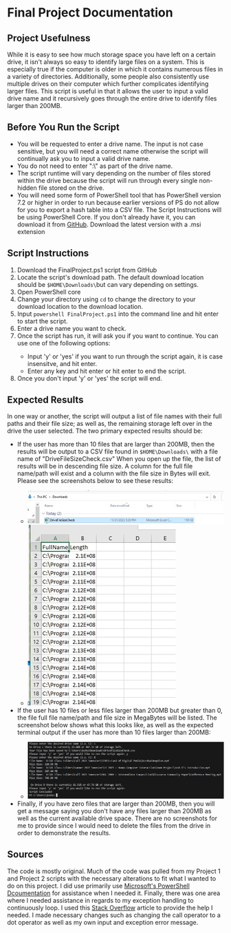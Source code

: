 <h1>Final Project Documentation</h1>
<h2>Project Usefulness</h2>
<p>While it is easy to see how much storage space you have left on a certain drive, it isn't always so easy to identify large files on a system. This is especially true if the computer is older in which it contains numerous files in a variety of directories. Additionally, some people also consistently use multiple drives on their computer which further complicates identifying larger files. This script is useful in that it allows the user to input a valid drive name and it recursively goes through the entire drive to identify files larger than 200MB.</p>
<h2>Before You Run the Script</h2>
<ul>
  <li>You will be requested to enter a drive name. The input is not case sensitive, but you will need a correct name otherwise the script will continually ask you to input a valid drive name.</li>
  <li>You do not need to enter ":\" as part of the drive name.</li>
  <li>The script runtime will vary depending on the number of files stored within the drive because the script will run through every single non-hidden file stored on the drive.</li>
  <li>You will need some form of PowerShell tool that has PowerShell version 7.2 or higher in order to run because earlier versions of PS do not allow for you to export a hash table into a CSV file. The Script Instructions will be using PowerShell Core. If you don't already have it, you can download it from <a href="https://github.com/PowerShell/PowerShell/releases/">GitHub</a>. Download the latest version with a .msi extension</li>
</ul>
<h2>Script Instructions</h2>
<ol>
  <li>Download the FinalProject.ps1 script from GitHub</li>
  <li>Locate the script's download path. The default download location should be <code>$HOME\Downloads\</code>but can vary depending on settings.</li>
  <li>Open PowerShell core</li>
  <li>Change your directory using <code>cd</code> to change the directory to your download location to the download location. </li>
  <li>Input <code>powershell FinalProject.ps1</code> into the command line and hit enter to start the script.</li>
  <li>Enter a drive name you want to check.</li>
  <li>Once the script has run, it will ask you if you want to continue. You can use one of the following options:</li>
  <ul>
    <li>Input 'y' or 'yes' if you want to run through the script again, it is case insensitve, and hit enter.</li>
    <li>Enter any key and hit enter or hit enter to end the script.</li>
  </ul>
  <li>Once you don't input 'y' or 'yes' the script will end.</li>
</ol>
<h2>Expected Results</h2>
<p>In one way or another, the script will output a list of file names with their full paths and their file size; as well as, the remaining storage left over in the drive the user selected. The two primary expected results should be: </p>
<ul>
  <li>If the user has more than 10 files that are larger than 200MB, then the results will be output to a CSV file found in <code>$HOME\Downloads\</code> with a file name of "DriveFileSizeCheck.csv" When you open up the file, the list of results will be in descending file size. A column for the full file name/path will exist and a column with the file size in Bytes will exit. Please see the screenshots below to see these results:</li>
  <ul>
    <li><img src="Results/FPScriptResults2.jpg"></li>
    <li><img src="Results/FPScriptResults3.jpg"></li>
  </ul>
  <li>If the user has 10 files or less files larger than 200MB but greater than 0, the file full file name/path and file size in MegaBytes will be listed. The screenshot below shows what this looks like, as well as the expected terminal output if the user has more than 10 files larger than 200MB:</li>
  <ul><li><img src="Results/FPScriptResults.jpg"></li></ul>
  <li>Finally, if you have zero files that are larger than 200MB, then you will get a message saying you don't have any files larger than 200MB as well as the current available drive space. There are no screenshots for me to provide since I would need to delete the files from the drive in order to demonstrate the results.</li>
</ul>
<h2>Sources</h2>
<p>The code is mostly original. Much of the code was pulled from my Project 1 and Project 2 scripts with the necessary alterations to fit what I wanted to do on this project. I did use primarily use <a href="https://learn.microsoft.com/en-us/powershell/scripting/how-to-use-docs?view=powershell-7.3">Microsoft's PowerShell Dcoumentation</a> for assistance when I needed it. Finally, there was one area where I needed assistance in regards to my exception handling to continuously loop. I used this <a href="https://stackoverflow.com/questions/68056955/user-input-validation-in-powershell">Stack Overflow</a> article to provide the help I needed. I made necessary changes such as changing the call operator to a dot operator as well as my own input and exception error message. </p>
